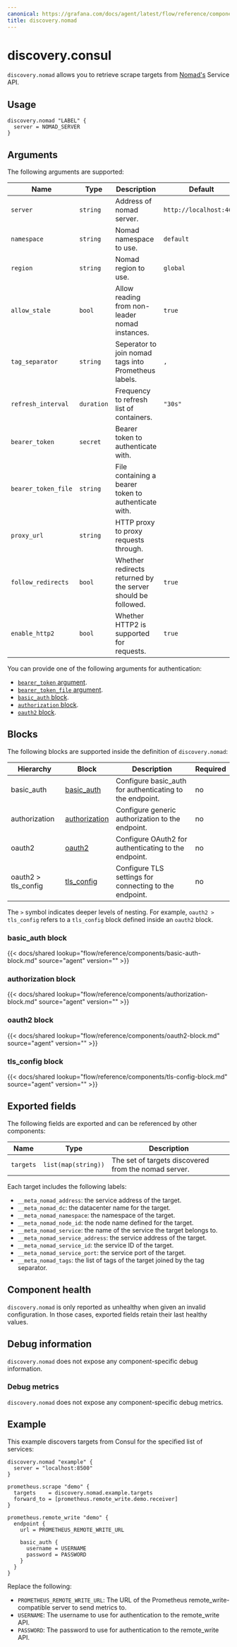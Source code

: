 ```yaml
---
canonical: https://grafana.com/docs/agent/latest/flow/reference/components/discovery.nomad/
title: discovery.nomad
---
```


# discovery.consul

`discovery.nomad` allows you to retrieve scrape targets from [Nomad's](https://www.nomadproject.io/) Service API.

## Usage

```river
discovery.nomad "LABEL" {
  server = NOMAD_SERVER
}
```

## Arguments

The following arguments are supported:

Name | Type | Description | Default | Required
---- | ---- | ----------- | ------- | --------
`server` | `string` | Address of nomad server. | `http://localhost:4646` | no
`namespace` | `string` | Nomad namespace to use. | `default` | no
`region` | `string` | Nomad region to use. | `global` | no
`allow_stale` | `bool` | Allow reading from non-leader nomad instances. | `true` | no
`tag_separator` | `string` | Seperator to join nomad tags into Prometheus labels. | `,` | no
`refresh_interval` | `duration` | Frequency to refresh list of containers. | `"30s"` | no
`bearer_token` | `secret` | Bearer token to authenticate with. | | no
`bearer_token_file` | `string` | File containing a bearer token to authenticate with. | | no
`proxy_url` | `string` | HTTP proxy to proxy requests through. | | no
`follow_redirects` | `bool` | Whether redirects returned by the server should be followed. | `true` | no
`enable_http2` | `bool` | Whether HTTP2 is supported for requests. | `true` | no

 You can provide one of the following arguments for authentication:
 - [`bearer_token` argument](#arguments).
 - [`bearer_token_file` argument](#arguments). 
 - [`basic_auth` block][basic_auth].
 - [`authorization` block][authorization].
 - [`oauth2` block][oauth2].

[arguments]: #arguments

## Blocks

The following blocks are supported inside the definition of
`discovery.nomad`:

Hierarchy | Block | Description | Required
--------- | ----- | ----------- | --------
basic_auth | [basic_auth][] | Configure basic_auth for authenticating to the endpoint. | no
authorization | [authorization][] | Configure generic authorization to the endpoint. | no
oauth2 | [oauth2][] | Configure OAuth2 for authenticating to the endpoint. | no
oauth2 > tls_config | [tls_config][] | Configure TLS settings for connecting to the endpoint. | no

The `>` symbol indicates deeper levels of nesting. For example,
`oauth2 > tls_config` refers to a `tls_config` block defined inside
an `oauth2` block.

[basic_auth]: #basic_auth-block
[authorization]: #authorization-block
[oauth2]: #oauth2-block
[tls_config]: #tls_config-block

### basic_auth block

{{< docs/shared lookup="flow/reference/components/basic-auth-block.md" source="agent" version="<AGENT VERSION>" >}}

### authorization block

{{< docs/shared lookup="flow/reference/components/authorization-block.md" source="agent" version="<AGENT VERSION>" >}}

### oauth2 block

{{< docs/shared lookup="flow/reference/components/oauth2-block.md" source="agent" version="<AGENT VERSION>" >}}

### tls_config block

{{< docs/shared lookup="flow/reference/components/tls-config-block.md" source="agent" version="<AGENT VERSION>" >}}

## Exported fields

The following fields are exported and can be referenced by other components:

Name | Type | Description
---- | ---- | -----------
`targets` | `list(map(string))` | The set of targets discovered from the nomad server.

Each target includes the following labels:

* `__meta_nomad_address`: the service address of the target.
* `__meta_nomad_dc`: the datacenter name for the target.
* `__meta_nomad_namespace`: the namespace of the target.
* `__meta_nomad_node_id`: the node name defined for the target.
* `__meta_nomad_service`: the name of the service the target belongs to.
* `__meta_nomad_service_address`: the service address of the target.
* `__meta_nomad_service_id`: the service ID of the target.
* `__meta_nomad_service_port`: the service port of the target.
* `__meta_nomad_tags`: the list of tags of the target joined by the tag separator.

## Component health

`discovery.nomad` is only reported as unhealthy when given an invalid
configuration. In those cases, exported fields retain their last healthy
values.

## Debug information

`discovery.nomad` does not expose any component-specific debug information.

### Debug metrics

`discovery.nomad` does not expose any component-specific debug metrics.

## Example

This example discovers targets from Consul for the specified list of services:

```river
discovery.nomad "example" {
  server = "localhost:8500"
}

prometheus.scrape "demo" {
  targets    = discovery.nomad.example.targets
  forward_to = [prometheus.remote_write.demo.receiver]
}

prometheus.remote_write "demo" {
  endpoint {
    url = PROMETHEUS_REMOTE_WRITE_URL

    basic_auth {
      username = USERNAME
      password = PASSWORD
    }
  }
}
```
Replace the following:
  - `PROMETHEUS_REMOTE_WRITE_URL`: The URL of the Prometheus remote_write-compatible server to send metrics to.
  - `USERNAME`: The username to use for authentication to the remote_write API.
  - `PASSWORD`: The password to use for authentication to the remote_write API.
